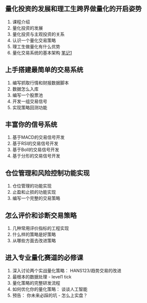 ## 量化投资的发展和理工生跨界做量化的开启姿势
1. 课程介绍
2. 量化投资的发展
3. 量化投资与主观投资的关系
4. 认识一个量化交易策略
5. 理工生做量化有什么优势
6. 量化交易系统的基本架构
[笔记1](class-1.md)

## 上手搭建最简单的交易系统
1. 编写抓取行情和财报数据脚本
2. 数据怎么入库
3. 编写一个股票池
4. 开发一组交易信号
5. 实现策略回测功能

## 丰富你的信号系统
1. 基于MACD的交易信号开发
2. 基于RSI的交易信号开发
3. 基于Boll的交易信号开发
4. 基于分形的交易信号开发

## 仓位管理和风险控制功能实现
1. 仓位管理的功能实现
2. 止盈和止损的功能实现
3. 编写一个完整的交易策略

## 怎么评价和诊断交易策略
1. 几种常用评价指标的工程实现
2. 什么样的策略是好策略
3. 从哪些方面去改进策略

## 进入专业量化赛道的必修课
1. 深入讨论两个实战量化策略： HANS123/趋势交易的改进
2. 最根本的数据处理 - level1 tick
3. 量化策略的完整研发流程
4. 如何优化你的量化策略： 谈谈人工智能
5. 预告： 你未来必踩的坑 - 怎么上实盘？
